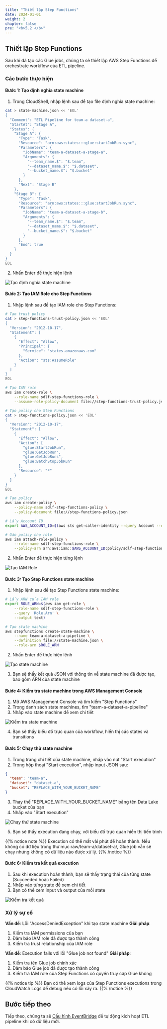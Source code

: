 ```yaml
---
title: "Thiết lập Step Functions"
date: 2024-01-01
weight: 2
chapter: false
pre: "<b>5.2 </b>"
---
```


## Thiết lập Step Functions

Sau khi đã tạo các Glue jobs, chúng ta sẽ thiết lập AWS Step Functions để orchestrate workflow của ETL pipeline.

### Các bước thực hiện

#### Bước 1: Tạo định nghĩa state machine

1. Trong CloudShell, nhập lệnh sau để tạo file định nghĩa state machine:

```bash
cat > state-machine.json << 'EOL'
{
  "Comment": "ETL Pipeline for team-a dataset-a",
  "StartAt": "Stage A",
  "States": {
    "Stage A": {
      "Type": "Task",
      "Resource": "arn:aws:states:::glue:startJobRun.sync",
      "Parameters": {
        "JobName": "team-a-dataset-a-stage-a",
        "Arguments": {
          "--team_name.$": "$.team",
          "--dataset_name.$": "$.dataset",
          "--bucket_name.$": "$.bucket"
        }
      },
      "Next": "Stage B"
    },
    "Stage B": {
      "Type": "Task",
      "Resource": "arn:aws:states:::glue:startJobRun.sync",
      "Parameters": {
        "JobName": "team-a-dataset-a-stage-b",
        "Arguments": {
          "--team_name.$": "$.team",
          "--dataset_name.$": "$.dataset",
          "--bucket_name.$": "$.bucket"
        }
      },
      "End": true
    }
  }
}
EOL
```

2. Nhấn Enter để thực hiện lệnh

![Tạo định nghĩa state machine](../../../static/images/5/2/5.2.1_create_state_machine_def.png?width=40pc)

#### Bước 2: Tạo IAM Role cho Step Functions

1. Nhập lệnh sau để tạo IAM role cho Step Functions:

```bash
# Tạo trust policy
cat > step-functions-trust-policy.json << 'EOL'
{
  "Version": "2012-10-17",
  "Statement": [
    {
      "Effect": "Allow",
      "Principal": {
        "Service": "states.amazonaws.com"
      },
      "Action": "sts:AssumeRole"
    }
  ]
}
EOL

# Tạo IAM role
aws iam create-role \
    --role-name sdlf-step-functions-role \
    --assume-role-policy-document file://step-functions-trust-policy.json

# Tạo policy cho Step Functions
cat > step-functions-policy.json << 'EOL'
{
  "Version": "2012-10-17",
  "Statement": [
    {
      "Effect": "Allow",
      "Action": [
        "glue:StartJobRun",
        "glue:GetJobRun",
        "glue:GetJobRuns",
        "glue:BatchStopJobRun"
      ],
      "Resource": "*"
    }
  ]
}
EOL

# Tạo policy
aws iam create-policy \
    --policy-name sdlf-step-functions-policy \
    --policy-document file://step-functions-policy.json

# Lấy Account ID
export AWS_ACCOUNT_ID=$(aws sts get-caller-identity --query Account --output text)

# Gán policy cho role
aws iam attach-role-policy \
    --role-name sdlf-step-functions-role \
    --policy-arn arn:aws:iam::$AWS_ACCOUNT_ID:policy/sdlf-step-functions-policy
```

2. Nhấn Enter để thực hiện từng lệnh

![Tạo IAM Role](../../../static/images/5/2/5.2.2_create_iam_role.png?width=40pc)

#### Bước 3: Tạo Step Functions state machine

1. Nhập lệnh sau để tạo Step Functions state machine:

```bash
# Lấy ARN của IAM role
export ROLE_ARN=$(aws iam get-role \
    --role-name sdlf-step-functions-role \
    --query 'Role.Arn' \
    --output text)

# Tạo state machine
aws stepfunctions create-state-machine \
    --name team-a-dataset-a-pipeline \
    --definition file://state-machine.json \
    --role-arn $ROLE_ARN
```

2. Nhấn Enter để thực hiện lệnh

![Tạo state machine](../../../static/images/5/2/5.2.3_create_state_machine.png?width=40pc)

3. Bạn sẽ thấy kết quả JSON với thông tin về state machine đã được tạo, bao gồm ARN của state machine

#### Bước 4: Kiểm tra state machine trong AWS Management Console

1. Mở AWS Management Console và tìm kiếm "Step Functions"
2. Trong danh sách state machines, tìm "team-a-dataset-a-pipeline"
3. Nhấp vào state machine để xem chi tiết

![Kiểm tra state machine](../../../static/images/5/2/5.2.4_check_state_machine.png?width=40pc)

4. Bạn sẽ thấy biểu đồ trực quan của workflow, hiển thị các states và transitions

#### Bước 5: Chạy thử state machine

1. Trong trang chi tiết của state machine, nhấp vào nút "Start execution"
2. Trong hộp thoại "Start execution", nhập input JSON sau:

```json
{
  "team": "team-a",
  "dataset": "dataset-a",
  "bucket": "REPLACE_WITH_YOUR_BUCKET_NAME"
}
```

3. Thay thế "REPLACE_WITH_YOUR_BUCKET_NAME" bằng tên Data Lake bucket của bạn
4. Nhấp vào "Start execution"

![Chạy thử state machine](../../../static/images/5/2/5.2.5_test_execution.png?width=40pc)

5. Bạn sẽ thấy execution đang chạy, với biểu đồ trực quan hiển thị tiến trình

{{% notice note %}}
Execution có thể mất vài phút để hoàn thành. Nếu không có dữ liệu trong thư mục raw/team-a/dataset-a/, Glue job vẫn sẽ chạy nhưng không có dữ liệu nào được xử lý.
{{% /notice %}}

#### Bước 6: Kiểm tra kết quả execution

1. Sau khi execution hoàn thành, bạn sẽ thấy trạng thái của từng state (Succeeded hoặc Failed)
2. Nhấp vào từng state để xem chi tiết
3. Bạn có thể xem input và output của mỗi state

![Kiểm tra kết quả](../../../static/images/5/2/5.2.6_check_results.png?width=40pc)

### Xử lý sự cố

**Vấn đề**: Lỗi "AccessDeniedException" khi tạo state machine
**Giải pháp**:
1. Kiểm tra IAM permissions của bạn
2. Đảm bảo IAM role đã được tạo thành công
3. Kiểm tra trust relationship của IAM role

**Vấn đề**: Execution fails với lỗi "Glue job not found"
**Giải pháp**:
1. Kiểm tra tên Glue job chính xác
2. Đảm bảo Glue job đã được tạo thành công
3. Kiểm tra IAM role của Step Functions có quyền truy cập Glue không

{{% notice tip %}}
Bạn có thể xem logs của Step Functions executions trong CloudWatch Logs để debug nếu có lỗi xảy ra.
{{% /notice %}}

## Bước tiếp theo

Tiếp theo, chúng ta sẽ [Cấu hình EventBridge](../3-configure-eventbridge) để tự động kích hoạt ETL pipeline khi có dữ liệu mới.